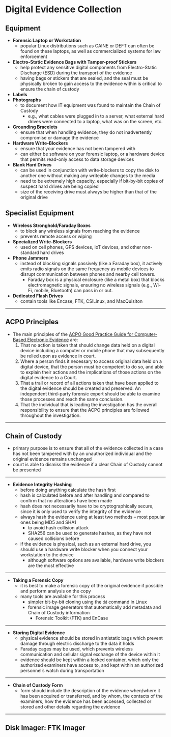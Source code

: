 # Digital Evidence Collection

## Equipment

* **Forensic Laptop or Workstation**
  * popular Linux distributions such as CAINE or DEFT can often be found on these laptops, as well as commercialized systems for law enforcement
* **Electro-Static Evidence Bags with Tamper-proof Stickers**
  * help protect any sensitive digital components from Electro-Static Discharge (ESD) during the transport of the evidence
  * having bags or stickers that are sealed, and the seal must be physically broken to gain access to the evidence within is critical to ensure the chain of custody
* **Labels**
* **Photographs**
  * to document how IT equipment was found to maintain the Chain of Custody
    * e.g., what cables were plugged in to a server, what external hard drives were connected to a laptop, what was on the screen, etc.
* **Grounding Bracelets**
  * ensure that when handling evidence, they do not inadvertently compromise or damage the evidence
* **Hardware Write-Blockers**
  * ensure that your evidence has not been tampered with
  * can either be software on your forensic laptop, or a hardware device that permits read-only access to data storage devices
* **Blank Hard Drives**
  * can be used in conjunction with write-blockers to copy the disk to another one without making any writeable changes to the media
  * need to be extremely high capacity, especially if bit-by-bit copies of suspect hard drives are being copied
  * size of the receiving drive must always be higher than that of the original drive

## Specialist Equipment

* **Wireless Stronghold/Faraday Boxes**
  * to block any wireless signals from reaching the evidence
  * prevents remote access or wiping
* **Specialized Write-Blockers**
  * used on cell phones, GPS devices, IoT devices, and other non-standard hard drives
* **Phone Jammers**
  * instead of blocking signals passively (like a Faraday box), it actively emits radio signals on the same frequency as mobile devices to disrupt communication between phones and nearby cell towers.
    * Faraday box is a physical enclosure (like a metal box) that blocks electromagnetic signals, ensuring no wireless signals (e.g., Wi-Fi, mobile, Bluetooth) can pass in or out.
* **Dedicated Flash Drives**
  * contain tools like Encase, FTK, CSILinux, and MacQuisiton

---

## ACPO Principles

* The main principles of the [ACPO Good Practice Guide for Computer-Based Electronic Evidence](https://www.digital-detective.net/digital-forensics-documents/ACPO_Good_Practice_Guide_for_Digital_Evidence_v5.pdf) are:
    1. That no action is taken that should change data held on a digital device including a computer or mobile phone that may subsequently be relied upon as evidence in court.
    2. Where a person finds it necessary to access original data held on a digital device, that the person must be competent to do so, and able to explain their actions and the implications of those actions on the digital evidence to a Court.
    3. That a trail or record of all actions taken that have been applied to the digital evidence should be created and preserved. An independent third-party forensic expert should be able to examine those processes and reach the same conclusion.
    4. That the individual that is leading the investigation has the overall responsibility to ensure that the ACPO principles are followed throughout the investigation.

---

## Chain of Custody

* primary purpose is to ensure that all of the evidence collected in a case has not been tampered with by an unauthorized individual and the original evidence remains unchanged
* court is able to dismiss the evidence if a clear Chain of Custody cannot be presented

---

* **Evidence Integrity Hashing**
  * before doing anything calculate the hash first
  * hash is calculated before and after handling and compared to confirm that no alterations have been made
  * hash does not necessarily have to be cryptographically secure, since it is only used to verify the integrity of the evidence
  * always hash the evidence using at least two methods – most popular ones being MD5 and SHA1
    * to avoid hash collision attack
    * SHA256 can be used to generate hashes, as they have not caused collisions before
  * if the evidence is physical, such as an external hard drive, you should use a hardware write blocker when you connect your workstation to the device
    * although software options are available, hardware write blockers are the most effective

---

* **Taking a Forensic Copy**
  * it is best to make a forensic copy of the original evidence if possible and perform analysis on the copy
  * many tools are available for this process
    * simpler bit-by-bit cloning using the `dd` command in Linux
    * forensic image generators that automatically add metadata and Chain of Custody information
      * Forensic Toolkit (FTK) and EnCase

---

* **Storing Digital Evidence**
  * physical evidence should be stored in antistatic bags which prevent damage through electric discharge to the data it holds
  * Faraday cages may be used, which prevents wireless communication and cellular signal exchange of the device within it
  * evidence should be kept within a locked container, which only the authorized examiners have access to, and kept within an authorized personnel’s watch during transportation

---

* **Chain of Custody Form**
  * form should include the description of the evidence when/where it has been acquired or transferred, and by whom, the contacts of the examiners, how the evidence has been accessed, collected or stored and other details regarding the evidence

---

## Disk Imager: FTK Imager

